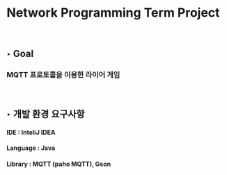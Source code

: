 # Network Programming Term Project

<br>

## ‣ Goal

### MQTT 프로토콜을 이용한 라이어 게임

<br>

## ‣ 개발 환경 요구사항

#### IDE : InteliJ IDEA
#### Language : Java
#### Library : MQTT (paho MQTT), Gson

